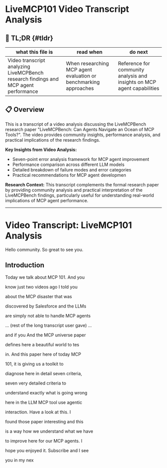 <!-- ANCHOR_KEY: livemcp101-video-transcript-analysis -->
<!-- ANCHOR_PRIORITY: 10 -->
<!-- ROLE_PINS: ["researcher", "implementer"] -->

# LiveMCP101 Video Transcript Analysis

## 🔎 TL;DR {#tldr}

| what this file is | read when | do next |
|---|---|---|
| Video transcript analyzing LiveMCPBench research findings and MCP agent performance | When researching MCP agent evaluation or benchmarking approaches | Reference for community analysis and insights on MCP agent capabilities |

## 📋 Overview

This is a transcript of a video analysis discussing the LiveMCPBench research paper "LiveMCPBench: Can Agents Navigate an Ocean of MCP Tools?". The video provides community insights, performance analysis, and practical implications of the research findings.

**Key Insights from Video Analysis:**
- Seven-point error analysis framework for MCP agent improvement
- Performance comparison across different LLM models
- Detailed breakdown of failure modes and error categories
- Practical recommendations for MCP agent developmen

**Research Context:** This transcript complements the formal research paper by providing community analysis and practical interpretation of the LiveMCPBench findings, particularly useful for understanding real-world implications of MCP agent performance.

---

# Video Transcript: LiveMCP101 Analysis

Hello community. So great to see you.

## Introduction
Today we talk about MCP 101. And you

know just two videos ago I told you

about the MCP disaster that was

discovered by Salesforce and the LLMs

are simply not able to handle MCP agents

... (rest of the long transcript user gave) ...

and if you And the MCP universe paper

defines here a beautiful world to tes

in. And this paper here of today MCP

101, it is giving us a toolkit to

diagnose here in detail seven criteria,

seven very detailed criteria to

understand exactly what is going wrong

here in the LLM MCP tool use agentic

interaction. Have a look at this. I

found those paper interesting and this

is a way how we understand what we have

to improve here for our MCP agents. I

hope you enjoyed it. Subscribe and I see

you in my nex
